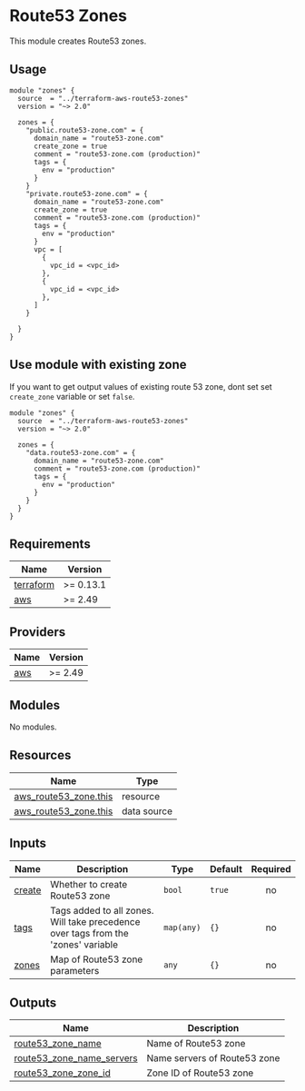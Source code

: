 # Route53 Zones

This module creates Route53 zones.

## Usage

```hcl
module "zones" {
  source  = "../terraform-aws-route53-zones"
  version = "~> 2.0"

  zones = {
    "public.route53-zone.com" = {
      domain_name = "route53-zone.com"
      create_zone = true
      comment = "route53-zone.com (production)"
      tags = {
        env = "production"
      }
    }
    "private.route53-zone.com" = {
      domain_name = "route53-zone.com"
      create_zone = true
      comment = "route53-zone.com (production)"
      tags = {
        env = "production"
      }
      vpc = [
        {
          vpc_id = <vpc_id>
        },
        {
          vpc_id = <vpc_id>
        },
      ]
    }

  }
}
```

## Use module with existing zone

If you want to get output values of existing route 53 zone, dont set set `create_zone` variable or set `false`.

```hcl
module "zones" {
  source  = "../terraform-aws-route53-zones"
  version = "~> 2.0"

  zones = {
    "data.route53-zone.com" = {
      domain_name = "route53-zone.com"
      comment = "route53-zone.com (production)"
      tags = {
        env = "production"
      }
    }
  }
}
```

<!-- BEGIN_TF_DOCS -->
## Requirements

| Name | Version |
|------|---------|
| <a name="requirement_terraform"></a> [terraform](#requirement\_terraform) | >= 0.13.1 |
| <a name="requirement_aws"></a> [aws](#requirement\_aws) | >= 2.49 |

## Providers

| Name | Version |
|------|---------|
| <a name="provider_aws"></a> [aws](#provider\_aws) | >= 2.49 |

## Modules

No modules.

## Resources

| Name | Type |
|------|------|
| [aws_route53_zone.this](https://registry.terraform.io/providers/hashicorp/aws/latest/docs/resources/route53_zone) | resource |
| [aws_route53_zone.this](https://registry.terraform.io/providers/hashicorp/aws/latest/docs/data-sources/route53_zone) | data source |

## Inputs

| Name | Description | Type | Default | Required |
|------|-------------|------|---------|:--------:|
| <a name="input_create"></a> [create](#input\_create) | Whether to create Route53 zone | `bool` | `true` | no |
| <a name="input_tags"></a> [tags](#input\_tags) | Tags added to all zones. Will take precedence over tags from the 'zones' variable | `map(any)` | `{}` | no |
| <a name="input_zones"></a> [zones](#input\_zones) | Map of Route53 zone parameters | `any` | `{}` | no |

## Outputs

| Name | Description |
|------|-------------|
| <a name="output_route53_zone_name"></a> [route53\_zone\_name](#output\_route53\_zone\_name) | Name of Route53 zone |
| <a name="output_route53_zone_name_servers"></a> [route53\_zone\_name\_servers](#output\_route53\_zone\_name\_servers) | Name servers of Route53 zone |
| <a name="output_route53_zone_zone_id"></a> [route53\_zone\_zone\_id](#output\_route53\_zone\_zone\_id) | Zone ID of Route53 zone |
<!-- END_TF_DOCS -->